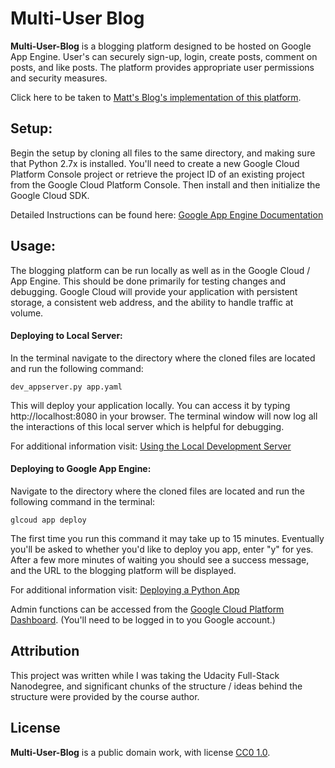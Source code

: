 # Multi-User Blog

**Multi-User-Blog** is a blogging platform designed to be hosted on Google App Engine. User's can securely sign-up, login, create posts, comment on posts, and like posts. The platform provides appropriate user permissions and security measures.

Click here to be taken to [Matt's Blog's implementation of this platform](http://hello-world-156422.appspot.com).

## Setup:
Begin the setup by cloning all files to the same directory, and making sure that Python 2.7x is installed. You'll need to create a new Google Cloud Platform Console project or retrieve the project ID of an existing project from the Google Cloud Platform Console. Then install and then initialize the Google Cloud SDK.

Detailed Instructions can be found here:
[Google App Engine Documentation](https://cloud.google.com/appengine/docs/python/getting-started/creating-guestbook)

## Usage:

The blogging platform can be run locally as well as in the Google Cloud / App Engine. This should be done primarily for testing changes and debugging. Google Cloud will provide your application with persistent storage, a consistent web address, and the ability to handle traffic at volume.

#### Deploying to Local Server:

In the terminal navigate to the directory where the cloned files are located and run the following command:

`dev_appserver.py app.yaml`

This will deploy your application locally. You can access it by typing http://localhost:8080 in your browser. The terminal window will now log all the interactions of this local server which is helpful for debugging.

For additional information visit: [Using the Local Development Server](https://cloud.google.com/appengine/docs/standard/python/tools/using-local-server)

#### Deploying to Google App Engine:

Navigate to the directory where the cloned files are located and run the following command in the terminal:

`glcoud app deploy`

The first time you run this command it may take up to 15 minutes. Eventually you'll be asked to whether you'd like to deploy you app, enter "y" for yes. After a few more minutes of waiting you should see a success message, and the URL to the blogging platform will be displayed.

For additional information visit: [Deploying a Python App](https://cloud.google.com/appengine/docs/standard/python/tools/uploadinganapp)

Admin functions can be accessed from the [Google Cloud Platform Dashboard](https://console.cloud.google.com/home/dashboard). (You'll need to be logged in to you Google account.)

## Attribution

This project was written while I was taking the Udacity Full-Stack Nanodegree, and significant chunks of the structure / ideas behind the structure were provided by the course author.


## License

**Multi-User-Blog** is a public domain work, with license
[CC0 1.0](https://creativecommons.org/publicdomain/zero/1.0/).
